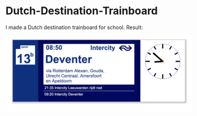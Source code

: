 # Dutch-Destination-Trainboard
I made a Dutch destination trainboard for school. Result:

![Result](https://github.com/DemisStruiksma/Dutch-Destination-Trainboard/blob/master/img/Schermafbeelding%202018-10-12%20om%2020.51.39.png)
